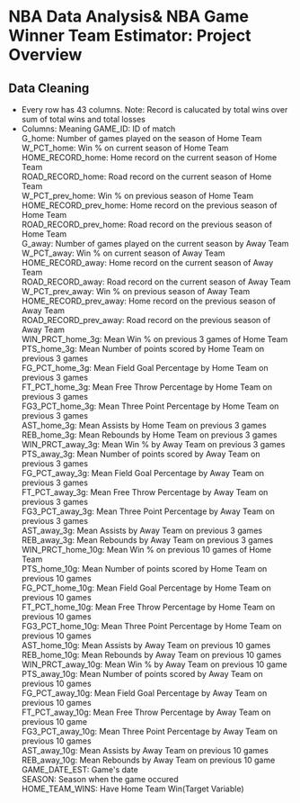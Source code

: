 # NBA Data Analysis& NBA Game Winner Team Estimator: Project Overview 

## Data Cleaning
- Every row has 43 columns. Note: Record is calucated by total wins over sum of total wins and total losses
- Columns: Meaning
GAME_ID: ID of match                 
G_home: Number of games played on the season of Home Team                    
W_PCT_home: Win % on current season of Home Team                     
HOME_RECORD_home: Home record on the current season of Home Team        
ROAD_RECORD_home: Road record on the current season of Home Team        
W_PCT_prev_home: Win % on previous season of Home Team         
HOME_RECORD_prev_home: Home record on the previous season of Home Team          
ROAD_RECORD_prev_home: Road record on the previous season of Home Team          
G_away: Number of games played on the current season by Away Team                 
W_PCT_away: Win % on current season of Away Team              
HOME_RECORD_away: Home record on the current season of Away Team         
ROAD_RECORD_away: Road record on the current season of Away Team        
W_PCT_prev_away: Win % on previous season of Away Team         
HOME_RECORD_prev_away: Home record on the previous season of Away Team   
ROAD_RECORD_prev_away: Road record on the previous season of Away Team    
WIN_PRCT_home_3g: Mean Win % on previous 3 games of Home Team        
PTS_home_3g: Mean Number of points scored by Home Team on previous 3 games             
FG_PCT_home_3g: Mean Field Goal Percentage by Home Team on previous 3 games         
FT_PCT_home_3g: Mean Free Throw Percentage by Home Team on previous 3 games         
FG3_PCT_home_3g: Mean Three Point Percentage by Home Team on previous 3 games        
AST_home_3g: Mean Assists by Home Team on previous 3 games             
REB_home_3g: Mean Rebounds by Home Team on previous 3 games             
WIN_PRCT_away_3g: Mean Win % by Away Team on previous 3 games      
PTS_away_3g: Mean Number of points scored by Away Team on previous 3 games             
FG_PCT_away_3g: Mean Field Goal Percentage by Away Team on previous 3 games           
FT_PCT_away_3g: Mean Free Throw Percentage by Away Team on previous 3 games          
FG3_PCT_away_3g: Mean Three Point Percentage by Away Team on previous 3 games         
AST_away_3g: Mean Assists by Away Team on previous 3 games             
REB_away_3g: Mean Rebounds by Away Team on previous 3 games             
WIN_PRCT_home_10g: Mean Win % on previous 10 games of Home Team       
PTS_home_10g: Mean Number of points scored by Home Team on previous 10 games            
FG_PCT_home_10g: Mean Field Goal Percentage by Home Team on previous 10 games         
FT_PCT_home_10g: Mean Free Throw Percentage by Home Team on previous 10 games         
FG3_PCT_home_10g: Mean Three Point Percentage by Home Team on previous 10 games        
AST_home_10g: Mean Assists by Away Team on previous 10 games            
REB_home_10g: Mean Rebounds by Away Team on previous 10 games            
WIN_PRCT_away_10g: Mean Win % by Away Team on previous 10 game       
PTS_away_10g: Mean Number of points scored by Away Team on previous 10 games            
FG_PCT_away_10g: Mean Field Goal Percentage by Away Team on previous 10 games         
FT_PCT_away_10g: Mean Free Throw Percentage by Away Team on previous 10 game         
FG3_PCT_away_10g: Mean Three Point Percentage by Away Team on previous 10 games         
AST_away_10g: Mean Assists by Away Team on previous 10 games             
REB_away_10g: Mean Rebounds by Away Team on previous 10 game            
GAME_DATE_EST: Game's date           
SEASON: Season when the game occured                  
HOME_TEAM_WINS: Have Home Team Win(Target Variable)         
      
